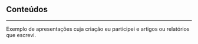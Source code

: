 ## Conteúdos
-------------------------------------------------------------------------------------
 
Exemplo de apresentações cuja criação eu participei e artigos ou relatórios que escrevi.
